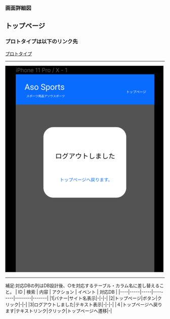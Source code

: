 ### 画面詳細図
## トップページ
### プロトタイプは以下のリンク先
[プロトタイプ](https://www.figma.com/file/36DPETfL3dwzP5NjNW1WZQ/Untitled)
*****
<img src="img/logout.png" width="500">

*****

補足:対応DBの列はDB設計後、○を対応するテーブル・カラム名に差し替えること。
| ID | 検索 | 内容 | アクション | イベント | 対応DB |
|----|-----|-----|---------|--------|-------|
|1|バナー|サイト名表示|-|-|-|
|2|トップページ|ボタン|クリック|-|-|
|3|ログアウトしました|テキスト表示|-|-|-|
|４|トップページへ戻ります|テキストリンク|クリック|トップページへ遷移|-|
